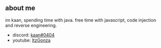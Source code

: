 ## about me

im kaan, spending time with java. free time with javascript, code injection and reverse engineering.

- discord: [kaan#0404](https://discord.com/users/736175983870083093)
- youtube: [ItzGonza](https://www.youtube.com/channel/UCdbH53T-h3OsnZe_2BpLzsQ?view_as=subscriber)
